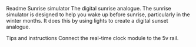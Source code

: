 Readme
Sunrise simulator
The digital sunrise analogue.
The sunrise simulator is designed to help you wake up before sunrise, particularly in the winter months. It does this by using lights to create a digital sunset analogue.

Tips and instructions
	Connect the real-time clock module to the 5v rail.